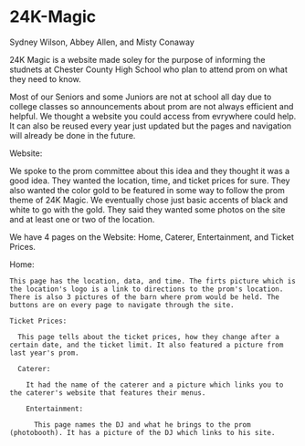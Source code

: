 # 24K-Magic
Sydney Wilson, Abbey Allen, and Misty Conaway 

24K Magic is a website made soley for the purpose of informing the studnets at Chester County High School who plan to attend prom on what they need to know. 

Most of our Seniors and some Juniors are not at school all day due to college classes so announcements about prom are not always efficient and helpful. We thought a website you could access from evrywhere could help. It can also be reused every year just updated but the pages and navigation will already be done in the future.  

Website: 

  We spoke to the prom committee about this idea and they thought it was a good idea. They wanted the location, time, and ticket prices for sure. They also wanted the color gold to be featured in some way to follow the prom theme of 24K Magic. We eventually chose just basic accents of black and white to go with the gold. They said they wanted some photos on the site and at least one or two of the location.
  
  We have 4 pages on the Website: Home, Caterer, Entertainment, and Ticket Prices.
  
  Home:
  
    This page has the location, data, and time. The firts picture which is the location's logo is a link to directions to the prom's location. There is also 3 pictures of the barn where prom would be held. The buttons are on every page to navigate through the site. 
    
    Ticket Prices:
    
      This page tells about the ticket prices, how they change after a certain date, and the ticket limit. It also featured a picture from last year's prom.
      
      Caterer: 
      
        It had the name of the caterer and a picture which links you to the caterer's website that features their menus. 
        
        Entertainment: 
        
          This page names the DJ and what he brings to the prom (photobooth). It has a picture of the DJ which links to his site. 
